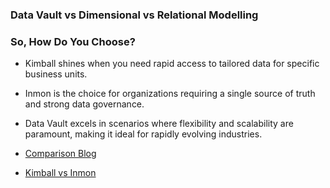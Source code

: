 ### Data Vault vs Dimensional vs Relational Modelling

### So, How Do You Choose?
- Kimball shines when you need rapid access to tailored data for specific business units.
- Inmon is the choice for organizations requiring a single source of truth and strong data governance.
- Data Vault excels in scenarios where flexibility and scalability are paramount, making it ideal for rapidly evolving industries.


- [Comparison Blog](https://medium.com/@dnyanesh.bandbe88/the-3-brothers-of-data-modelling-kimball-inmon-data-vault-5788863e98c8)
- [Kimball vs Inmon](https://www.keboola.com/blog/kimball-vs-inmon)